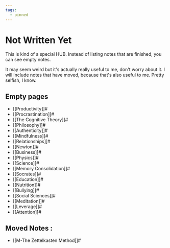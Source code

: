 ```yaml
---
tags:
  - pinned
---
```

# Not Written Yet

This is kind of a special HUB. Instead of listing notes that are finished, you can see empty notes.

It may seem weird but it's actually really useful to me, don't worry about it. I will include notes that have moved, because that's also useful to me. Pretty selfish, I know.

## Empty pages
- [[Productivity]]#
- [[Procrastination]]#
- [[The Cognitive Theory]]#
- [[Philosophy]]#
- [[Authenticity]]#
- [[Mindfulness]]#
- [[Relationships]]#
- [[Newton]]#
- [[Business]]#
- [[Physics]]#
- [[Science]]#
- [[Memory Consolidation]]#
- [[Socrates]]#
- [[Education]]#
- [[Nutrition]]#
- [[Bullying]]#
- [[Social Sciences]]#
- [[Meditation]]#
- [[Leverage]]#
- [[Attention]]#

## Moved Notes :
- [[M-The Zettelkasten Method]]#